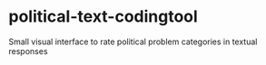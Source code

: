 # political-text-codingtool
Small visual interface to rate political problem categories in textual responses
